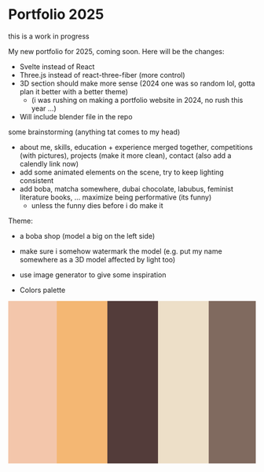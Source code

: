 # Portfolio 2025

this is a work in progress

My new portfolio for 2025, coming soon. Here will be the changes:

- Svelte instead of React
- Three.js instead of react-three-fiber (more control)
- 3D section should make more sense (2024 one was so random lol, gotta plan it better with a better theme)
    - (i was rushing on making a portfolio website in 2024, no rush this year ...)
- Will include blender file in the repo

some brainstorming (anything tat comes to my head)

- about me, skills, education + experience merged together, competitions (with pictures), projects (make it more clean), contact (also add a calendly link now)
- add some animated elements on the scene, try to keep lighting consistent
- add boba, matcha somewhere, dubai chocolate, labubus, feminist literature books, ... maximize being performative (its funny)
    - unless the funny dies before i do make it

Theme:

- a boba shop (model a big on the left side)
- make sure i somehow watermark the model (e.g. put my name somewhere as a 3D model affected by light too)
- use image generator to give some inspiration

- Colors palette

<img src="assets/palette.png" />
